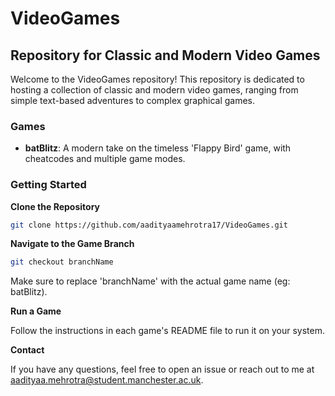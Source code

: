 # VideoGames
## Repository for Classic and Modern Video Games

Welcome to the VideoGames repository! This repository is dedicated to hosting a collection of classic and modern video games, ranging from simple text-based adventures to complex graphical games.

### Games
- **batBlitz**: A modern take on the timeless 'Flappy Bird' game, with cheatcodes and multiple game modes.

### Getting Started

**Clone the Repository**
```bash
git clone https://github.com/aadityaamehrotra17/VideoGames.git
```

**Navigate to the Game Branch**
```bash
git checkout branchName
```
Make sure to replace 'branchName' with the actual game name (eg: batBlitz).

**Run a Game**

Follow the instructions in each game's README file to run it on your system.

**Contact**

If you have any questions, feel free to open an issue or reach out to me at aadityaa.mehrotra@student.manchester.ac.uk.
